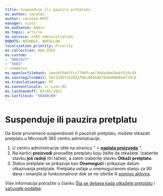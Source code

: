 ```yaml
---
title: Suspenduje ili pauzira pretplatu
ms.author: cmcatee
author: cmcatee-MSFT
manager: scotv
ms.audience: Admin
ms.topic: article
ms.service: o365-administration
ROBOTS: NOINDEX, NOFOLLOW
localization_priority: Priority
ms.collection: Adm_O365
ms.custom:
- "9002927"
- "5603"
- commerce
ms.openlocfilehash: 1eec8f54e7fcc779dfcae73bda39efbabf533c43
ms.sourcegitcommit: 5dc52d5fcb2833fbbc064edb783e609d8eef79c0
ms.translationtype: MT
ms.contentlocale: sr-Latn-RS
ms.lasthandoff: 03/05/2021
ms.locfileid: "50469100"
---
```

# <a name="suspend-or-pause-a-subscription"></a>Suspenduje ili pauzira pretplatu

Da biste privremeno suspendovali ili pauzirali pretplatu, možete otkazati pretplatu u Microsoft 365 centru administracije.

1. U centru administracije idite na stranicu "   >  **[naplata proizvoda](https://go.microsoft.com/fwlink/p/?linkid=842054)** ".
2. Na kartici **proizvodi** pronađite pretplatu koju želite da otkažete. Izaberite stavku **još radnji** (tri tačke), a zatim izaberite stavku **Otkaži pretplatu**.
3. Status pretplate se prikazuje kao **Onemogući** i prikazuje datum otkazivanja pretplate. Pretplata ostaje u onemogućenom stanju za 90 dana i smanjila je funkcionalnost dok se ne izbriše ili [ponovo aktivira](https://docs.microsoft.com/microsoft-365/commerce/subscriptions/reactivate-your-subscription).

Više informacija potražite u članku [Šta se dešava kada otkažete pretplatu](https://docs.microsoft.com/microsoft-365/commerce/subscriptions/cancel-your-subscription#what-happens-when-you-cancel-a-subscription) i [sačuvate podatke](https://docs.microsoft.com/microsoft-365/commerce/subscriptions/cancel-your-subscription#save-your-data).
